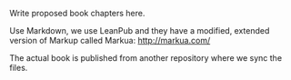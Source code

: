 Write proposed book chapters here.

Use Markdown, we use LeanPub and they have a modified, extended 
version of Markup called Markua: http://markua.com/

The actual book is published from another repository where we sync the files.
